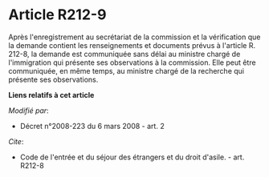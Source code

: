 # Article R212-9

Après l'enregistrement au secrétariat de la commission et la vérification que la demande contient les renseignements et
documents prévus à l'article R. 212-8, la demande est communiquée sans délai au ministre chargé de l'immigration qui présente
ses observations à la commission. Elle peut être communiquée, en même temps, au ministre chargé de la recherche qui présente
ses observations.

**Liens relatifs à cet article**

_Modifié par_:

  - Décret n°2008-223 du 6 mars 2008 - art. 2

_Cite_:

  - Code de l'entrée et du séjour des étrangers et du droit d'asile. - art. R212-8

